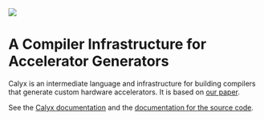 <picture>
  <source srcset="https://sgtpeacock.com/calyx/img/logo-text-dark.svg" media="(prefers-color-scheme: dark)">
  <img src="https://sgtpeacock.com/calyx/img/logo-text.svg">
</picture>

# A Compiler Infrastructure for Accelerator Generators

Calyx is an intermediate language and infrastructure for building compilers that generate custom hardware accelerators. It is based on [our paper](https://rachitnigam.com/files/pubs/calyx.pdf).

See the [Calyx documentation](https://capra.cs.cornell.edu/calyx/book/) and the [documentation for the source code](https://capra.cs.cornell.edu/calyx/doc/calyx).
